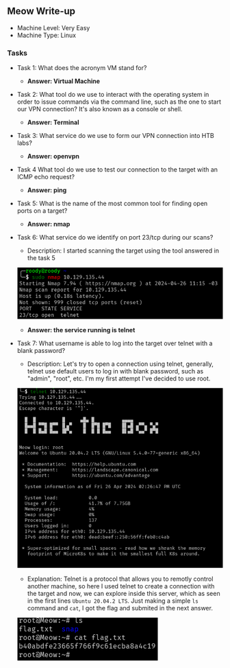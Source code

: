 ## Meow Write-up

- Machine Level: Very Easy
- Machine Type: Linux

### Tasks

- Task 1: What does the acronym VM stand for?
    - **Answer: Virtual Machine**

- Task 2:  What tool do we use to interact with the operating system in order to issue commands via the command line, such as the one to start our VPN connection? It's also known as a console or shell.
    - **Answer: Terminal**

- Task 3: What service do we use to form our VPN connection into HTB labs?
    - **Answer: openvpn**

- Task 4 What tool do we use to test our connection to the target with an ICMP echo request?
    - **Answer: ping**

- Task 5: What is the name of the most common tool for finding open ports on a target? 
    - **Answer: nmap**

- Task 6: What service do we identify on port 23/tcp during our scans?
    - Description: I started scanning the target using the tool answered in the task 5

    ![alt text](./img/image.png)

    - **Answer: the service running is telnet**

- Task 7: What username is able to log into the target over telnet with a blank password?
    - Description: Let's try to open a connection using telnet, generally, telnet use default users to log in with blank password, such as "admin", "root", etc. I'm my first attempt I've decided to use root.

    ![alt text](./img/image1.png)

    - Explanation: Telnet is a protocol that allows you to remotly control another machine, so here I used telnet to create a connection with the target and now, we can explore inside this server, which as seen in the first lines `Ubuntu 20.04.2 LTS`. Just making a simple `ls` command and `cat`, I got the flag and submited in the next answer.

    ![alt text](./img/image2.png)
